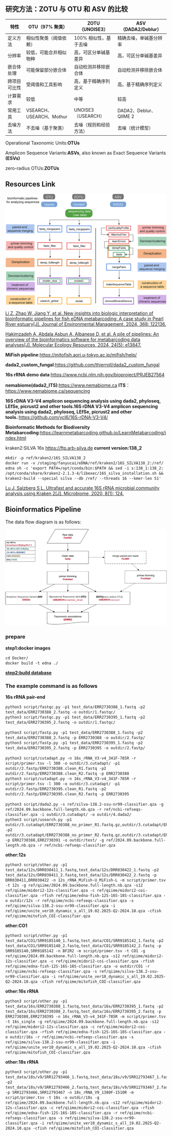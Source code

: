 ## 研究方法：ZOTU 与 OTU 和 ASV 的比较

|特性| 	OTU（97% 聚类）        | 	ZOTU（UNOISE3）    | 	ASV（DADA2/Deblur）     |
|-----|---------------------|-------------------|------------------------|
|定义方法| 	相似性聚类（阈值依赖）        | 	100% 相似性，基于去噪    |	精确去噪，单碱基分辨率|
|分辨率| 	较低，可能合并相似物种        | 	高，可区分单碱基差异       |	高，可区分单碱基差异|
|嵌合体处理| 	可能保留部分嵌合体	| 自动检测并移除嵌合体        |	自动检测并移除嵌合体|
|跨项目可比性| 		受阈值和工具影响          | 	高，基于精确序列定义       |	高，基于精确序列定义|
|计算需求|较低                   | 	中等               |	较高|
|常用工具| 		                 VSEARCH、USEARCH、Mothur| 	UNOISE3（USEARCH） |	DADA2、Deblur、QIIME 2|
|去噪方法| 		                  不去噪（基于聚类）	| 去噪（规则和经验方法）       |	去噪（统计模型）|

Operational Taxonomic Units:**OTUs**

Amplicon Sequence Variants:**ASVs**, also known as Exact Sequence Variants **(ESVs)**

zero-radius OTUs:**ZOTUs**

## Resources Link

![bmc](./12s_16s_18s_CO1_ITS/bioinformatics.jpg)

[Li Z, Zhao W, Jiang Y, et al. New insights into biologic interpretation of bioinformatic pipelines for fish eDNA metabarcoding: A case study in Pearl River estuary[J]. Journal of Environmental Management, 2024, 368: 122136.](https://www.sciencedirect.com/science/article/pii/S0301479724021224)

[Hakimzadeh A, Abdala Asbun A, Albanese D, et al. A pile of pipelines: An overview of the bioinformatics software for metabarcoding data analyses[J]. Molecular Ecology Resources, 2024, 24(5): e13847.](https://onlinelibrary.wiley.com/doi/abs/10.1111/1755-0998.13847)

**MiFish pipeline**:https://mitofish.aori.u-tokyo.ac.jp/mifish/help/

**dada2_custom_fungal**:https://github.com/thierroll/dada2_custom_fungal

**16s rRNA demo data**:https://www.ncbi.nlm.nih.gov/bioproject/PRJEB27564

**nemabiome(dada2_ITS)**:https://www.nemabiome.ca **ITS**：https://www.nemabiome.ca/sequencing

**16S rDNA V3-V4 amplicon sequencing analysis using dada2, phyloseq, LEfSe, picrust2 and other tools.16S rDNA V3-V4 amplicon sequencing analysis using dada2, phyloseq, LEfSe, picrust2 and other tools.**:https://github.com/ycl6/16S-rDNA-V3-V4/

**Bioinformatic Methods for Biodiversity Metabarcoding**:https://learnmetabarcoding.github.io/LearnMetabarcoding/index.html

kraken2:SILVA 16s https://ftp.arb-silva.de **current version:138_2**

    mkdir -p ref/kraken2/16S_SILVA138_2
    docker run -v /staging/fanyucai/eDNA/ref/kraken2/16S_SILVA138_2:/ref/ edna sh -c 'export PATH=/opt/conda/bin:$PATH && sed -i s:138_1:138_2: /opt/conda/share/kraken2-2.1.3-4/libexec/16S_silva_installation.sh && kraken2-build --special silva --db /ref/ --threads 16 --kmer-len 51'

[Lu J, Salzberg S L. Ultrafast and accurate 16S rRNA microbial community analysis using Kraken 2[J]. Microbiome, 2020, 8(1): 124.](https://link.springer.com/article/10.1186/S40168-020-00900-2)


## Bioinformatics Pipeline

The data flow diagram is as follows:


![flow-chart](./16s_rRNA.jpg)

### prepare 

**step1:docker images**

    cd Docker/
    docker build -t edna ./

**[step2:build database](./ref/README.md)**

### The example command is as follows

**16s rRNA pair-end**

    python3 script/fastqc.py -p1 test_data/ERR2730388_1.fastq -p2 test_data/ERR2730388_2.fastq -o outdir/1.fastqc/
    python3 script/fastqc.py -p1 test_data/ERR2730395_1.fastq -p2 test_data/ERR2730395_2.fastq -o outdir/1.fastqc/

    python3 script/fastp.py -p1 test_data/ERR2730388_1.fastq -p2 test_data/ERR2730388_2.fastq -p ERR2730388 -o outdir/2.fastp/
    python3 script/fastp.py -p1 test_data/ERR2730395_1.fastq -p2 test_data/ERR2730395_2.fastq -p ERR2730395 -o outdir/2.fastp/

    python3 script/cutadapt.py -n 16s_rRNA_V3-v4_341F-785R -r script/primer.tsv -l 300 -o outdir/3.cutadapt/ -p1 outdir/2.fastp/ERR2730388.clean_R1.fastq -p2 outdir/2.fastp/ERR2730388.clean_R2.fastq -p ERR2730388
    python3 script/cutadapt.py -n 16s_rRNA_V3-v4_341F-785R -r script/primer.tsv -l 300 -o outdir/3.cutadapt/ -p1 outdir/2.fastp/ERR2730395.clean_R1.fastq -p2 outdir/2.fastp/ERR2730395.clean_R2.fastq -p ERR2730395
    
    python3 script/dada2.py -s ref/silva-138.2-ssu-nr99-classifier.qza -g ref/2024.09.backbone.full-length.nb.qza -r ref/ncbi-refseqs-classifier.qza -i outdir/3.cutadapt/ -o outdir/4.dada2/
    python3 script/usearch.py -p1 outdir/3.cutadapt/ERR2730388_no_primer_R1.fastq.gz,outdir/3.cutadapt/ERR2730391_no_primer_R1.fastq.gz -p2 outdir/3.cutadapt/ERR2730388_no_primer_R2.fastq.gz,outdir/3.cutadapt/ERR2730391_no_primer_R2.fastq.gz -p ERR2730388,ERR2730391 -o outdir/test/ -g ref/2024.09.backbone.full-length.nb.qza -r ref/ncbi-refseqs-classifier.qza

**other:12s**

    python3 script/other.py -p1 test_data/12s/DRR030411_1.fastq,test_data/12s/DRR030422_1.fastq -p2 test_data/12s/DRR030411_2.fastq,test_data/12s/DRR030422_2.fastq -p DRR030411,DRR030422 -n 12s_rRNA_MiFish-U_MiFish-L -m script/primer.tsv -t 12s -g ref/qiime/2024.09.backbone.full-length.nb.qza -s12 ref/qiime/midori2-12s-classifier.qza -c ref/qiime/midori2-coi-classifier.qza -rfish ref/qiime/edna-fish-12S-16S-18S-classifier.qza -o outdir/12s -r ref/qiime/ncbi-refseqs-classifier.qza -s ref/qiime/silva-138.2-ssu-nr99-classifier.qza -i ref/qiime/unite_ver10_dynamic_s_all_19.02.2025-Q2-2024.10.qza -cfish ref/qiime/mitofish_COI-classifier.qza

**other:CO1**

    python3 script/other.py -p1 test_data/CO1/SRR9185140_1.fastq,test_data/CO1/SRR9185142_1.fastq -p2 test_data/CO1/SRR9185140_2.fastq,test_data/CO1/SRR9185142_2.fastq -p SRR9185140,SRR9185142 -n BF2R2 -m script/primer.tsv -t CO1 -g ref/qiime/2024.09.backbone.full-length.nb.qza -s12 ref/qiime/midori2-12s-classifier.qza -c ref/qiime/midori2-coi-classifier.qza -rfish ref/qiime/edna-fish-12S-16S-18S-classifier.qza -o outdir/CO1 -r ref/qiime/ncbi-refseqs-classifier.qza -s ref/qiime/silva-138.2-ssu-nr99-classifier.qza -i ref/qiime/unite_ver10_dynamic_s_all_19.02.2025-Q2-2024.10.qza -cfish ref/qiime/mitofish_COI-classifier.qza

**other:16s rRNA**

    python3 script/other.py -p1 test_data/16s/ERR2730388_1.fastq,test_data/16s/ERR2730395_1.fastq -p2 test_data/16s/ERR2730388_2.fastq,test_data/16s/ERR2730395_2.fastq -p ERR2730388,ERR2730395 -n 16s_rRNA_V3-v4_341F-785R -m script/primer.tsv -t 16s_single -g ref/qiime/2024.09.backbone.full-length.nb.qza -s12 ref/qiime/midori2-12s-classifier.qza -c ref/qiime/midori2-coi-classifier.qza -rfish ref/qiime/edna-fish-12S-16S-18S-classifier.qza -o outdir/16s -r ref/qiime/ncbi-refseqs-classifier.qza -s ref/qiime/silva-138.2-ssu-nr99-classifier.qza -i ref/qiime/unite_ver10_dynamic_s_all_19.02.2025-Q2-2024.10.qza -cfish ref/qiime/mitofish_COI-classifier.qza

**other:18s rRNA**

    python3 script/other.py -p1 test_data/18s/v9/SRR12793466_1.fastq,test_data/18s/v9/SRR12793467_1.fastq -p2 test_data/18s/v9/SRR12793466_2.fastq,test_data/18s/v9/SRR12793467_2.fastq -p SRR12793466,SRR12793467 -n 18s_rRNA_V9_1380F-1510R -m script/primer.tsv -t 18s -o outdir/18s -g ref/qiime/2024.09.backbone.full-length.nb.qza -s12 ref/qiime/midori2-12s-classifier.qza -c ref/qiime/midori2-coi-classifier.qza -rfish ref/qiime/edna-fish-12S-16S-18S-classifier.qza -r ref/qiime/ncbi-refseqs-classifier.qza -s ref/qiime/silva-138.2-ssu-nr99-classifier.qza -i ref/qiime/unite_ver10_dynamic_s_all_19.02.2025-Q2-2024.10.qza -cfish ref/qiime/mitofish_COI-classifier.qza
